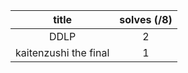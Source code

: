 | title                 | solves (/8) |
| :-------------------: | :---------: |
| DDLP                  | 2           |
| kaitenzushi the final | 1           |
